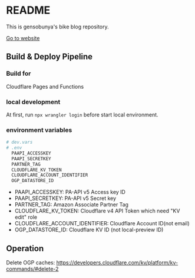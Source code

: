 # README

This is gensobunya's bike blog repository.

[Go to website](http://blog.gensobunya.net)

## Build & Deploy Pipeline

### Build for

Cloudflare Pages and Functions

### local development

At first, run `npx wrangler login` before start local environment.

### environment variables

```bash
# dev.vars
# .env
  PAAPI_ACCESSKEY
  PAAPI_SECRETKEY
  PARTNER_TAG
  CLOUDFLARE_KV_TOKEN
  CLOUDFLARE_ACCOUNT_IDENTIFIER
  OGP_DATASTORE_ID
```

- PAAPI_ACCESSKEY: PA-API v5 Access key ID
- PAAPI_SECRETKEY: PA-API v5 Secret key
- PARTNER_TAG: Amazon Associate Partner Tag
- CLOUDFLARE_KV_TOKEN: Cloudflare v4 API Token which need "KV edit" role
- CLOUDFLARE_ACCOUNT_IDENTIFIER: Cloudflare Account ID(not email)
- OGP_DATASTORE_ID: Cloudflare KV ID (not local-preview ID)

## Operation

Delete OGP caches: <https://developers.cloudflare.com/kv/platform/kv-commands/#delete-2>
